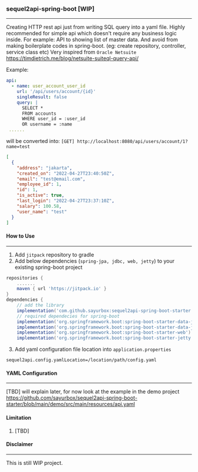 ### sequel2api-spring-boot [WIP]
---------
Creating HTTP rest api just from writing SQL query into a yaml file. Highly recommended for simple api which doesn't require any business logic inside. For example: API to showing list of master data. And avoid from making boilerplate codes in spring-boot. (eg: create repository, controller, service class etc)
Very inspired from `Oracle Netsuite` https://timdietrich.me/blog/netsuite-suiteql-query-api/

Example:
```yaml
api:
  - name: user_account_user_id
    url: '/api/users/account/{id}'
    singleResult: false
    query: |
      SELECT *
      FROM accounts
      WHERE user_id = :user_id
      OR username = :name
 ......     
```
will be converted into:
`[GET] http://localhost:8080/api/users/account/1?name=test`
```json
[
  {
    "address": "jakarta",
    "created_on": "2022-04-27T23:40:50Z",
    "email": "test@email.com",
    "employee_id": 1,
    "id": 1,
    "is_active": true,
    "last_login": "2022-04-27T23:37:10Z",
    "salary": 100.58,
    "user_name": "test"
  }
]
```
#### How to Use
---
1. Add `jitpack` repository to gradle
2. Add below dependencies (`spring-jpa, jdbc, web, jetty`) to your existing spring-boot project
```groovy
repositories {
    .......
    maven { url 'https://jitpack.io' }
}
dependencies {
	// add the library
    implementation('com.github.sayurbox:sequel2api-spring-boot-starter:0.0.1')
    // required dependecies for spring-boot
    implementation('org.springframework.boot:spring-boot-starter-data-jdbc')
    implementation('org.springframework.boot:spring-boot-starter-data-jpa')
    implementation('org.springframework.boot:spring-boot-starter-web')
    implementation('org.springframework.boot:spring-boot-starter-jetty') // if you use jetty for web-server
```
3. Add yaml configuration file location into `application.properties`
```
sequel2api.config.yamlLocation=/location/path/config.yaml
```

#### YAML Configuration
---
[TBD] will explain later, for now look at the example in the demo project https://github.com/sayurbox/sequel2api-spring-boot-starter/blob/main/demo/src/main/resources/api.yaml

#### Limitation
1. [TBD]

#### Disclaimer
---
This is still WIP project.

